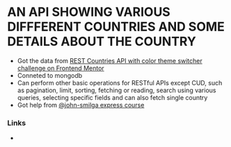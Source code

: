 # AN API SHOWING VARIOUS DIFFFERENT COUNTRIES AND SOME DETAILS ABOUT THE COUNTRY

- Got the data from [REST Countries API with color theme switcher challenge on Frontend Mentor](https://www.frontendmentor.io/challenges/rest-countries-api-with-color-theme-switcher-5cacc469fec04111f7b848ca)
- Conneted to mongodb
- Can perform other basic operations for RESTful APIs except CUD, such as pagination, limit, sorting, fetching or reading, search using various queries, selecting specific fields and can also fetch single country
- Got help from [@john-smilga express course](https://github.com/john-smilga/node-express-course)

### Links
- 